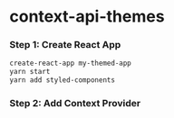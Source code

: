 # context-api-themes

### Step 1: Create React App

```bash
create-react-app my-themed-app
yarn start
yarn add styled-components
```

### Step 2: Add Context Provider

```javascript
```

